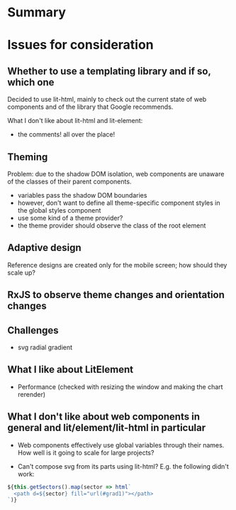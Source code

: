 # Summary

# Issues for consideration

## Whether to use a templating library and if so, which one

Decided to use lit-html, mainly to check out the current state of web components and of the library that Google recommends.

What I don't like about lit-html and lit-element:
- the comments! all over the place!

## Theming

Problem: due to the shadow DOM isolation, web components are unaware of the classes of their parent components.

- variables pass the shadow DOM boundaries
- however, don't want to define all theme-specific component styles in the global styles component
- use some kind of a theme provider?
- the theme provider should observe the class of the root element

## Adaptive design

Reference designs are created only for the mobile screen; how should they scale up?

## RxJS to observe theme changes and orientation changes


## Challenges

- svg radial gradient

## What I like about LitElement
- Performance (checked with resizing the window and making the chart rerender)

## What I don't like about web components in general and lit/element/lit-html in particular

- Web components effectively use global variables through their names. How well is it going to scale for large projects?

- Can't compose svg from its parts using lit-html? E.g. the following didn't work:

```ts
${this.getSectors().map(sector => html`        
  <path d=${sector} fill="url(#grad1)"></path>
`)}
```
